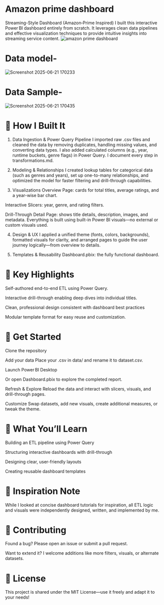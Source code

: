 # Amazon prime dashboard
Streaming-Style Dashboard (Amazon‑Prime Inspired) I built this interactive Power BI dashboard entirely from scratch. It leverages clean data pipelines and effective visualization techniques to provide intuitive insights into streaming service content.
![amazon prime dashboard](https://github.com/user-attachments/assets/a0396ccb-421d-46fc-83d7-44749778a935)

# Data model-
![Screenshot 2025-06-21 170233](https://github.com/user-attachments/assets/23fed57d-5a45-4a39-80d0-62ac66bd7784)

# Data Sample-
![Screenshot 2025-06-21 170435](https://github.com/user-attachments/assets/4642062d-374c-41a2-a4ed-c698117f887d)

# 🔨 How I Built It
1. Data Ingestion & Power Query Pipeline
I imported raw .csv files and cleaned the data by removing duplicates, handling missing values, and converting data types. I also added calculated columns (e.g., year, runtime buckets, genre flags) in Power Query. I document every step in transformations.md.

2. Modeling & Relationships
I created lookup tables for categorical data (such as genres and years), set up one-to-many relationships, and optimized the model for faster filtering and drill-through capabilities.

3. Visualizations
Overview Page: cards for total titles, average ratings, and a year-wise bar chart.

Interactive Slicers: year, genre, and rating filters.

Drill-Through Detail Page: shows title details, description, images, and metadata.
Everything is built using built-in Power BI visuals—no external or custom visuals used.

4. Design & UX
I applied a unified theme (fonts, colors, backgrounds), formatted visuals for clarity, and arranged pages to guide the user journey logically—from overview to details.

5. Templates & Reusability
Dashboard.pbix: the fully functional dashboard.


# 🌟 Key Highlights
Self-authored end-to-end ETL using Power Query.

Interactive drill-through enabling deep dives into individual titles.

Clean, professional design consistent with dashboard best practices



Modular template format for easy reuse and customization.


# 🚀 Get Started
Clone the repository


Add your data
Place your .csv in data/ and rename it to dataset.csv.

Launch Power BI Desktop


Or open Dashboard.pbix to explore the completed report.

Refresh & Explore
Reload the data and interact with slicers, visuals, and drill-through pages.

Customize
Swap datasets, add new visuals, create additional measures, or tweak the theme.

# 🧠 What You’ll Learn
Building an ETL pipeline using Power Query

Structuring interactive dashboards with drill-through

Designing clear, user-friendly layouts

Creating reusable dashboard templates

# 💬 Inspiration Note
While I looked at concise dashboard tutorials for inspiration, all ETL logic and visuals were independently designed, written, and implemented by me.

# 🤝 Contributing
Found a bug? Please open an issue or submit a pull request.

Want to extend it? I welcome additions like more filters, visuals, or alternate datasets.

# 📄 License
This project is shared under the MIT License—use it freely and adapt it to your needs!
















